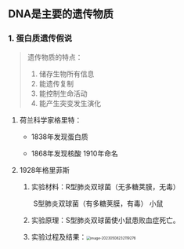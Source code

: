 ## DNA是主要的遗传物质

### 1. 蛋白质遗传假说

> 遗传物质的特点：
>
> 1. 储存生物所有信息
> 2. 能遗传复制
> 3. 能控制生命活动
> 4. 能产生突变发生演化

1. 荷兰科学家格里特：

   - 1838年发现蛋白质

   - 1868年发现核酸 1910年命名

2. 1928年格里菲斯

   1. 实验材料：R型肺炎双球菌（无多糖荚膜，无毒）

      ​				  S型肺炎双球菌（有多糖荚膜，有毒） 小鼠

   2. 实验原理：S型肺炎双球菌使小鼠患败血症死亡。

   3. 实验过程及结果：<img src="https://jihulab.com/AmosHogg/picbed/-/raw/main/pictures/2023/05/8_23_21_19_202305082321345.png" alt="image-20230508232119276" style="zoom:50%;" />